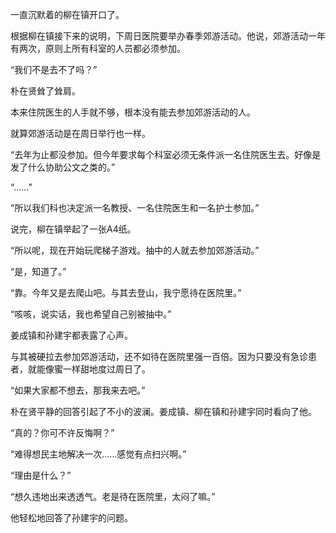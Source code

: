 一直沉默着的柳在镇开口了。

根据柳在镇接下来的说明，下周日医院要举办春季郊游活动。他说，郊游活动一年有两次，原则上所有科室的人员都必须参加。

“我们不是去不了吗？”

朴在贤耸了耸肩。

本来住院医生的人手就不够，根本没有能去参加郊游活动的人。

就算郊游活动是在周日举行也一样。

“去年为止都没参加。但今年要求每个科室必须无条件派一名住院医生去。好像是发了什么协助公文之类的。”

“……”

“所以我们科也决定派一名教授、一名住院医生和一名护士参加。”

说完，柳在镇举起了一张A4纸。

“所以呢，现在开始玩爬梯子游戏。抽中的人就去参加郊游活动。”

“是，知道了。”

“靠。今年又是去爬山吧。与其去登山，我宁愿待在医院里。”

“咳咳，说实话，我也希望自己别被抽中。”

姜成镇和孙建宇都表露了心声。

与其被硬拉去参加郊游活动，还不如待在医院里强一百倍。因为只要没有急诊患者，就能像蜜一样甜地度过周日了。

“如果大家都不想去，那我来去吧。”

朴在贤平静的回答引起了不小的波澜。姜成镇、柳在镇和孙建宇同时看向了他。

“真的？你可不许反悔啊？”

“难得想民主地解决一次……感觉有点扫兴啊。”

“理由是什么？”

“想久违地出来透透气。老是待在医院里，太闷了嘛。”

他轻松地回答了孙建宇的问题。